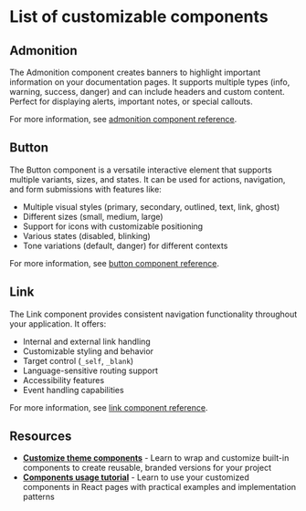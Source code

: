 # List of customizable components

## Admonition

The Admonition component creates banners to highlight important information on your documentation pages.
It supports multiple types (info, warning, success, danger) and can include headers and custom content. Perfect for displaying alerts, important notes, or special callouts.

For more information, see [admonition component reference](./admonition.md).

## Button

The Button component is a versatile interactive element that supports multiple variants, sizes, and states. It can be used for actions, navigation, and form submissions with features like:
- Multiple visual styles (primary, secondary, outlined, text, link, ghost)
- Different sizes (small, medium, large)
- Support for icons with customizable positioning
- Various states (disabled, blinking)
- Tone variations (default, danger) for different contexts

For more information, see [button component reference](./button.md).

## Link

The Link component provides consistent navigation functionality throughout your application.
It offers:
- Internal and external link handling
- Customizable styling and behavior
- Target control (`_self`, `_blank`)
- Language-sensitive routing support
- Accessibility features
- Event handling capabilities

For more information, see [link component reference](./link.md).

## Resources

- **[Customize theme components](../wrap-components.md)** - Learn to wrap and customize built-in components to create reusable, branded versions for your project
- **[Components usage tutorial](../use-in-react-page.md)** - Learn to use your customized components in React pages with practical examples and implementation patterns
